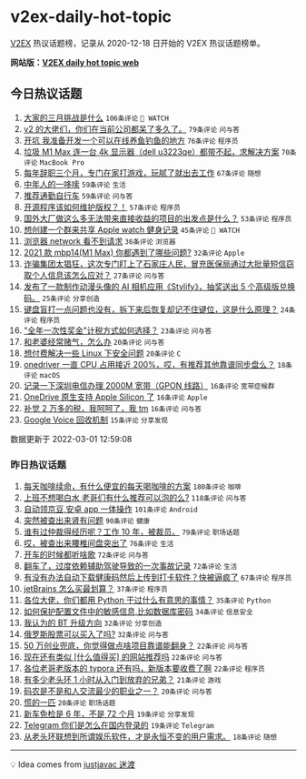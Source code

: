 # v2ex-daily-hot-topic

[V2EX](https://www.v2ex.com/) 热议话题榜，记录从 2020-12-18 日开始的 V2EX 热议话题榜单。

**网站版：[V2EX daily hot topic web](https://boojack.github.io/v2ex-daily-hot-topic-web/)**

## 今日热议话题

<!-- TODAY BEGIN -->

1. [大家的三月挑战是什么](https://www.v2ex.com/t/837055) `106条评论` ` WATCH`
1. [v2 的大佬们，你们在当前公司都呆了多久了。](https://www.v2ex.com/t/837064) `79条评论` `问与答`
1. [开坑 我准备开发一个可以在线养鱼钓鱼的地方](https://www.v2ex.com/t/837070) `76条评论` `程序员`
1. [垃圾 M1 Max 连一台 4k 显示器（dell u3223qe）都带不起，求解决方案](https://www.v2ex.com/t/837082) `70条评论` `MacBook Pro`
1. [每年辞职三个月，专门在家打游戏，玩腻了就出去工作](https://www.v2ex.com/t/837188) `67条评论` `随想`
1. [中年人的一哆嗦](https://www.v2ex.com/t/837161) `59条评论` `生活`
1. [推荐通勤自行车](https://www.v2ex.com/t/837087) `59条评论` `问与答`
1. [开源程序该如何维护版权？！](https://www.v2ex.com/t/837176) `57条评论` `程序员`
1. [国外大厂做这么多无法带来直接收益的项目的出发点是什么？](https://www.v2ex.com/t/837145) `53条评论` `程序员`
1. [想创建一个群来共享 Apple watch 健身记录](https://www.v2ex.com/t/837102) `45条评论` ` WATCH`
1. [浏览器 network 看不到请求](https://www.v2ex.com/t/837092) `36条评论` `浏览器`
1. [2021 款 mbp14(M1 Max) 你都遇到了哪些问题?](https://www.v2ex.com/t/837244) `32条评论` `Apple`
1. [诈骗集团太猖狂，这次专门盯上了石家庄人民，冒充医保局通过大批量短信窃取个人信息该怎么应对？](https://www.v2ex.com/t/837078) `27条评论` `问与答`
1. [发布了一款制作动漫头像的 AI 相机应用《Stylify》，抽奖送出 5 个高级版兑换码。](https://www.v2ex.com/t/837179) `25条评论` `分享创造`
1. [键盘盲打一点问题也没有，拆下来后恢复却记不住键位，这是什么原理？](https://www.v2ex.com/t/837226) `24条评论` `程序员`
1. ["全年一次性奖金"计税方式如何选择？](https://www.v2ex.com/t/837056) `23条评论` `问与答`
1. [和老婆经常赌气，怎么办](https://www.v2ex.com/t/837237) `20条评论` `问与答`
1. [想付费解决一些 Linux 下安全问题](https://www.v2ex.com/t/837062) `20条评论` `C`
1. [onedriver 一直 CPU 占用接近 200%，哎，有推荐其他靠谱同步盘么？](https://www.v2ex.com/t/837046) `18条评论` `macOS`
1. [记录一下深圳电信办理 2000M 宽带（GPON 线路）](https://www.v2ex.com/t/837224) `16条评论` `宽带症候群`
1. [OneDrive 原生支持 Apple Silicon 了](https://www.v2ex.com/t/837135) `16条评论` `Apple`
1. [补觉 2 万多的税，我呵呵了，我 tm](https://www.v2ex.com/t/837090) `16条评论` `问与答`
1. [Google Voice 回收机制](https://www.v2ex.com/t/837196) `15条评论` `分享发现`

数据更新于 2022-03-01 12:59:08

<!-- TODAY END -->

### 昨日热议话题

<!-- YESTERDAY BEGIN -->

1. [每天咖啡续命，有什么便宜的每天喝咖啡的方案](https://www.v2ex.com/t/836843) `180条评论` `咖啡`
1. [上班不想喝白水 老哥们有什么推荐可以泡的么?](https://www.v2ex.com/t/836844) `118条评论` `问与答`
1. [自动领京豆,安卓 app 一体操作](https://www.v2ex.com/t/836864) `101条评论` `Android`
1. [突然被查出来肾有问题](https://www.v2ex.com/t/836925) `90条评论` `健康`
1. [谁有过仲裁得经历呢？工作 10 年，被裁员。](https://www.v2ex.com/t/836863) `79条评论` `职场话题`
1. [哎，被查出来腰椎间盘突出了](https://www.v2ex.com/t/836810) `76条评论` `生活`
1. [开车的时候都听啥歌](https://www.v2ex.com/t/836876) `72条评论` `问与答`
1. [翻车了，过度依赖辅助驾驶导致的一次事故记录](https://www.v2ex.com/t/836837) `72条评论` `生活`
1. [有没有办法自动下载健康码然后上传到打卡软件？快被逼疯了](https://www.v2ex.com/t/836899) `67条评论` `程序员`
1. [jetBrains 怎么买最划算？](https://www.v2ex.com/t/836918) `37条评论` `程序员`
1. [各位大佬，你们都用 Python 干过什么有意思的事情？](https://www.v2ex.com/t/836875) `35条评论` `Python`
1. [如何保护配置文件中的敏感信息,比如数据库密码](https://www.v2ex.com/t/836944) `34条评论` `信息安全`
1. [我认为的 BT 升级方向](https://www.v2ex.com/t/836993) `32条评论` `分享创造`
1. [俄罗斯股票可以买入了吗?](https://www.v2ex.com/t/836956) `32条评论` `问与答`
1. [50 万创业兜底，你觉得做点啥项目靠谱能翻身？](https://www.v2ex.com/t/836891) `22条评论` `问与答`
1. [现在还有类似 [什么值得买] 的网站推荐吗](https://www.v2ex.com/t/836878) `22条评论` `问与答`
1. [各位老哥老版本的 typora 还有吗，新版本要收费了啊](https://www.v2ex.com/t/836813) `22条评论` `程序员`
1. [有多少老头环 1 小时从入门到放弃的兄弟？](https://www.v2ex.com/t/836962) `21条评论` `游戏`
1. [码农是不是和人交流最少的职业之一？](https://www.v2ex.com/t/837024) `20条评论` `问与答`
1. [慌的一匹](https://www.v2ex.com/t/836971) `20条评论` `职场话题`
1. [新车免检是 6 年，不是 72 个月](https://www.v2ex.com/t/836973) `19条评论` `分享发现`
1. [Telegram 你们是怎么在国内登录的](https://www.v2ex.com/t/836887) `19条评论` `Telegram`
1. [从老头环联想到所谓娱乐软件，才是永恒不变的用户需求。](https://www.v2ex.com/t/836965) `18条评论` `随想`

<!-- YESTERDAY END -->

---

💡 Idea comes from [justjavac 迷渡](https://github.com/justjavac/)
